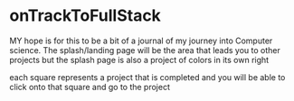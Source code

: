 # onTrackToFullStack
 
 MY hope is for this to be a bit of a journal of my journey into Computer science.
 The splash/landing page will be the area that  leads you to other projects but the splash page is also a project of colors in its own right
 
 each square represents a project that is completed and you will be able to click onto that square and go to the project 
 
 
